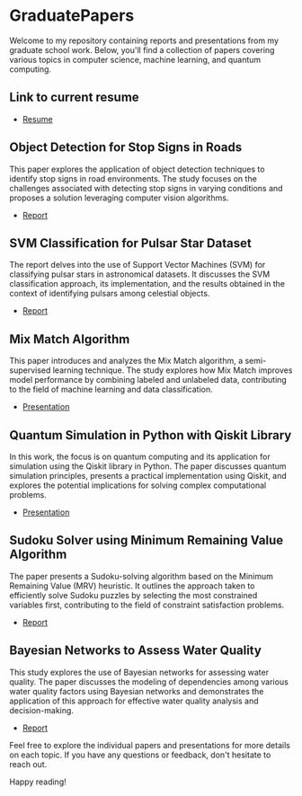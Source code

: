 # GraduatePapers


Welcome to my repository containing reports and presentations from my graduate school work. Below, you'll find a collection of papers covering various topics in computer science, machine learning, and quantum computing.
## Link to current resume
- [Resume](https://github.com/patwiz/GraduatePapers/blob/main/JPW.resume2024.pdf)
## Object Detection for Stop Signs in Roads
This paper explores the application of object detection techniques to identify stop signs in road environments. The study focuses on the challenges associated with detecting stop signs in varying conditions and proposes a solution leveraging computer vision algorithms.

- [Report](https://github.com/patwiz/GraduatePapers/blob/main/DIP_Fall2021_Wisnewski.pdf)

## SVM Classification for Pulsar Star Dataset
The report delves into the use of Support Vector Machines (SVM) for classifying pulsar stars in astronomical datasets. It discusses the SVM classification approach, its implementation, and the results obtained in the context of identifying pulsars among celestial objects.
- [Report](https://github.com/patwiz/GraduatePapers/blob/main/MLPR%20Final%20Project%20Report%20-%20Wisnewksi.pdf)

## Mix Match Algorithm
This paper introduces and analyzes the Mix Match algorithm, a semi-supervised learning technique. The study explores how Mix Match improves model performance by combining labeled and unlabeled data, contributing to the field of machine learning and data classification.
- [Presentation](https://github.com/patwiz/GraduatePapers/blob/main/MixMatch%20paper%20presentation.pdf)

## Quantum Simulation in Python with Qiskit Library
In this work, the focus is on quantum computing and its application for simulation using the Qiskit library in Python. The paper discusses quantum simulation principles, presents a practical implementation using Qiskit, and explores the potential implications for solving complex computational problems.
- [Presentation](https://github.com/patwiz/GraduatePapers/blob/main/Quantum%20Simulation.pdf)

## Sudoku Solver using Minimum Remaining Value Algorithm
The paper presents a Sudoku-solving algorithm based on the Minimum Remaining Value (MRV) heuristic. It outlines the approach taken to efficiently solve Sudoku puzzles by selecting the most constrained variables first, contributing to the field of constraint satisfaction problems.
- [Report](https://github.com/patwiz/GraduatePapers/blob/main/Sudoku%20Solver%20Report.pdf)

## Bayesian Networks to Assess Water Quality
This study explores the use of Bayesian networks for assessing water quality. The paper discusses the modeling of dependencies among various water quality factors using Bayesian networks and demonstrates the application of this approach for effective water quality analysis and decision-making.
- [Report](https://github.com/patwiz/GraduatePapers/blob/main/Towards%20Real-Time%20Water%20Quality%20Assessment%20With%20Bayesian%20Networks.pdf)


Feel free to explore the individual papers and presentations for more details on each topic. If you have any questions or feedback, don't hesitate to reach out.

Happy reading!
